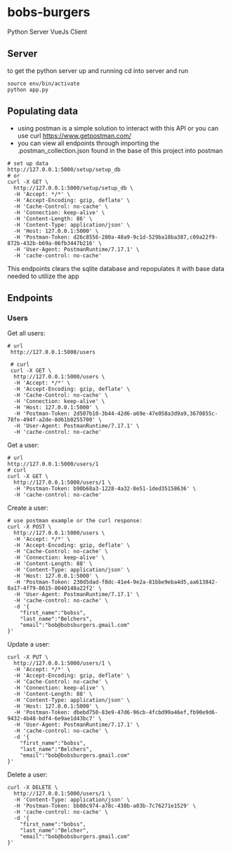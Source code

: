 # bobs-burgers
Python Server VueJs Client

## Server
to get the python server up and running cd into server and run
```
source env/bin/activate
python app.py
```

## Populating data
* using postman is a simple solution to interact with this API or you can use curl https://www.getpostman.com/
* you can view all endpoints through importing the .postman_collection.json found in the base of this project into postman

```
# set up data
http://127.0.0.1:5000/setup/setup_db
# or
curl -X GET \
  http://127.0.0.1:5000/setup/setup_db \
  -H 'Accept: */*' \
  -H 'Accept-Encoding: gzip, deflate' \
  -H 'Cache-Control: no-cache' \
  -H 'Connection: keep-alive' \
  -H 'Content-Length: 86' \
  -H 'Content-Type: application/json' \
  -H 'Host: 127.0.0.1:5000' \
  -H 'Postman-Token: d26c8556-280a-48a9-9c1d-529ba18ba387,c09a22f9-872b-432b-b69a-06fb3447b216' \
  -H 'User-Agent: PostmanRuntime/7.17.1' \
  -H 'cache-control: no-cache'
```
This endpoints clears the sqlite database and repopulates it with base data needed to utilize the app

## Endpoints
### Users
Get all users:
```
# url
 http://127.0.0.1:5000/users

 # curl
 curl -X GET \
  http://127.0.0.1:5000/users \
  -H 'Accept: */*' \
  -H 'Accept-Encoding: gzip, deflate' \
  -H 'Cache-Control: no-cache' \
  -H 'Connection: keep-alive' \
  -H 'Host: 127.0.0.1:5000' \
  -H 'Postman-Token: 2d507b10-3b44-42d6-a69e-47e058a3d9a9,3670855c-78fe-494f-a2de-8d61b0255700' \
  -H 'User-Agent: PostmanRuntime/7.17.1' \
  -H 'cache-control: no-cache'
```
Get a user:
```
# url
http://127.0.0.1:5000/users/1
# curl
curl -X GET \
  http://127.0.0.1:5000/users/1 \
  -H 'Postman-Token: b90b68a3-1228-4a32-8e51-1ded35158636' \
  -H 'cache-control: no-cache'
```
Create a user:
```
# use postman example or the curl response:
curl -X POST \
  http://127.0.0.1:5000/users \
  -H 'Accept: */*' \
  -H 'Accept-Encoding: gzip, deflate' \
  -H 'Cache-Control: no-cache' \
  -H 'Connection: keep-alive' \
  -H 'Content-Length: 88' \
  -H 'Content-Type: application/json' \
  -H 'Host: 127.0.0.1:5000' \
  -H 'Postman-Token: 230d5dad-f8dc-41e4-9e2a-81bbe9eba4d5,aa613842-8a17-4f79-8615-8040148a22f2' \
  -H 'User-Agent: PostmanRuntime/7.17.1' \
  -H 'cache-control: no-cache' \
  -d '{
	"first_name":"bobss",
	"last_name":"Belchers",
	"email":"bob@bobsburgers.gmail.com"
}'

```
Update a user:
```
curl -X PUT \
  http://127.0.0.1:5000/users/1 \
  -H 'Accept: */*' \
  -H 'Accept-Encoding: gzip, deflate' \
  -H 'Cache-Control: no-cache' \
  -H 'Connection: keep-alive' \
  -H 'Content-Length: 88' \
  -H 'Content-Type: application/json' \
  -H 'Host: 127.0.0.1:5000' \
  -H 'Postman-Token: dbebd750-83e9-47d6-96cb-4fcbd99a46ef,fb90e9d6-9432-4b48-bdf4-6e9ae1d43bc7' \
  -H 'User-Agent: PostmanRuntime/7.17.1' \
  -H 'cache-control: no-cache' \
  -d '{
	"first_name":"bobss",
	"last_name":"Belchers",
	"email":"bob@bobsburgers.gmail.com"
}'
```

Delete a user:
```
curl -X DELETE \
  http://127.0.0.1:5000/users/1 \
  -H 'Content-Type: application/json' \
  -H 'Postman-Token: bb08c974-a78c-438b-a03b-7c76271e1529' \
  -H 'cache-control: no-cache' \
  -d '{
	"first_name":"bobss",
	"last_name":"Belcher",
	"email":"bob@bobsburgers.gmail.com"
}'
```
